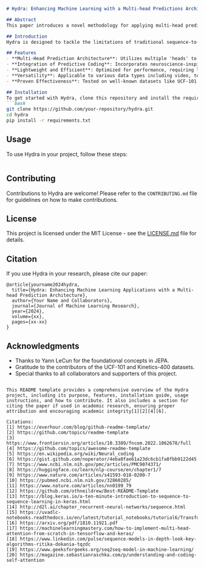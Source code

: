 ```markdown
# Hydra: Enhancing Machine Learning with a Multi-head Predictions Architecture

## Abstract
This paper introduces a novel methodology for applying multi-head prediction embeddings to sequential data, aiming to enhance performance by selectively focusing on relevant input parts and addressing the constraints of fixed-length encoding in traditional sequence-to-sequence models. Building upon Yann LeCun’s Joint Embeddings Predictive Architecture (JEPA) and integrating concepts from neuroscience, particularly predictive coding, the proposed approach seeks to seamlessly integrate training and prediction, advocating for a shift towards online learning principles. We propose lightweight methods to achieve this goal, which are more efficient than current GPU-intensive methods. While the implementation primarily focuses on video data, the methodology is equally applicable to text and other modalities. We also present a theoretical framework, methodology, and results from applying the approach to publicly available datasets such as UCF-101 and Kinetics-400, showcasing its potential in advancing machine learning capabilities.

## Introduction
Hydra is designed to tackle the limitations of traditional sequence-to-sequence models by introducing a multi-head prediction architecture. This architecture allows for a dynamic focus on different parts of the input data, enhancing the model's ability to learn from complex sequences without the need for extensive computational resources.

## Features
- **Multi-Head Prediction Architecture**: Utilizes multiple 'heads' to focus on various aspects of the input data, improving accuracy and learning speed.
- **Integration of Predictive Coding**: Incorporates neuroscience-inspired predictive coding to enhance data processing efficiency.
- **Lightweight and Efficient**: Optimized for performance, requiring less computational power than traditional models.
- **Versatility**: Applicable to various data types including video, text, and more.
- **Proven Effectiveness**: Tested on well-known datasets like UCF-101 with promising results.

## Installation
To get started with Hydra, clone this repository and install the required packages:
```bash
git clone https://github.com/your-repository/hydra.git
cd hydra
pip install -r requirements.txt
```

## Usage
To use Hydra in your project, follow these steps:
```
```

## Contributing
Contributions to Hydra are welcome! Please refer to the `CONTRIBUTING.md` file for guidelines on how to make contributions.

## License
This project is licensed under the MIT License - see the [LICENSE.md](LICENSE.md) file for details.

## Citation
If you use Hydra in your research, please cite our paper:
```
@article{yourname2024hydra,
  title={Hydra: Enhancing Machine Learning Applications with a Multi-head Prediction Architecture},
  author={Your Name and Collaborators},
  journal={Journal of Machine Learning Research},
  year={2024},
  volume={xx},
  pages={xx-xx}
}
```

## Acknowledgments
- Thanks to Yann LeCun for the foundational concepts in JEPA.
- Gratitude to the contributors of the UCF-101 and Kinetics-400 datasets.
- Special thanks to all collaborators and supporters of this project.
```

This README template provides a comprehensive overview of the Hydra project, including its purpose, features, installation guide, usage instructions, and how to contribute. It also includes a section for citing the paper if used in academic research, ensuring proper attribution and encouraging academic integrity[1][2][4][6].

Citations:
[1] https://everhour.com/blog/github-readme-template/
[2] https://github.com/topics/readme-template
[3] https://www.frontiersin.org/articles/10.3389/fncom.2022.1062678/full
[4] https://github.com/topics/awesome-readme-template
[5] https://en.wikipedia.org/wiki/Neural_coding
[6] https://gist.github.com/noperator/4eba8fae61a23dc6cb1fa8fbb9122d45
[7] https://www.ncbi.nlm.nih.gov/pmc/articles/PMC9074371/
[8] https://huggingface.co/learn/nlp-course/en/chapter1/7
[9] https://www.nature.com/articles/s41593-018-0200-7
[10] https://pubmed.ncbi.nlm.nih.gov/32860285/
[11] https://www.nature.com/articles/nn0199_79
[12] https://github.com/othneildrew/Best-README-Template
[13] https://blog.keras.io/a-ten-minute-introduction-to-sequence-to-sequence-learning-in-keras.html
[14] http://d2l.ai/chapter_recurrent-neural-networks/sequence.html
[15] https://uvadlc-notebooks.readthedocs.io/en/latest/tutorial_notebooks/tutorial6/Transformers_and_MHAttention.html
[16] https://arxiv.org/pdf/1810.11921.pdf
[17] https://machinelearningmastery.com/how-to-implement-multi-head-attention-from-scratch-in-tensorflow-and-keras/
[18] https://www.linkedin.com/pulse/sequence-models-in-depth-look-key-algorithms-ritika-dokania-tqzdc
[19] https://www.geeksforgeeks.org/seq2seq-model-in-machine-learning/
[20] https://magazine.sebastianraschka.com/p/understanding-and-coding-self-attention
